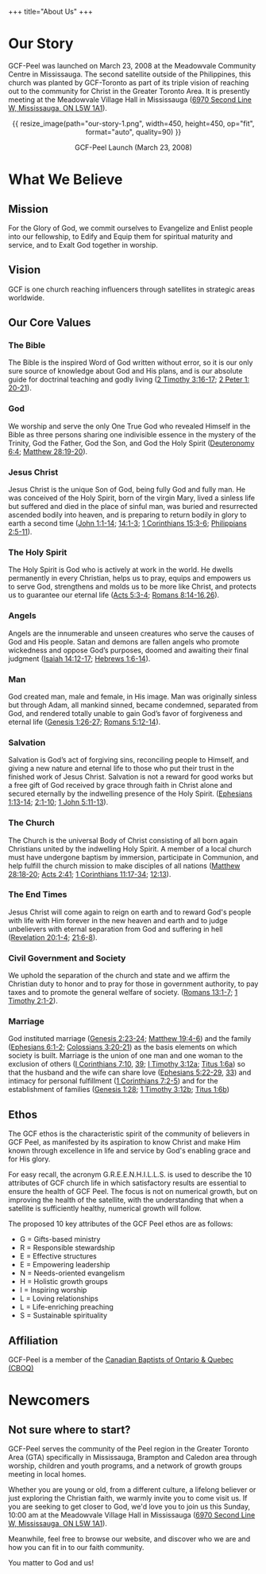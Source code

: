 +++
title="About Us"
+++
# Our Story
GCF-Peel was launched on March 23, 2008 at the Meadowvale Community Centre in Mississauga.  The second satellite outside of the Philippines, this church was planted by GCF-Toronto as part of its triple vision of reaching out to the community for Christ in the Greater Toronto Area.  It is presently meeting at the Meadowvale Village Hall in Mississauga ([6970 Second Line W, Mississauga, ON L5W 1A1][1]).

<div style="text-align:center;">
{{ resize_image(path="our-story-1.png", width=450, height=450, op="fit", format="auto", quality=90) }}

GCF-Peel Launch (March 23, 2008)
</div>


# What We Believe

## Mission
For the Glory of God, we commit ourselves to Evangelize and Enlist people into our fellowship, to Edify and Equip them for spiritual maturity and service, and to Exalt God together in worship.

## Vision
GCF is one church reaching influencers through satellites in strategic areas worldwide. 

## Our Core Values

### The Bible
The Bible is the inspired Word of God written without error, so it is our only sure source of knowledge about God and His plans, and is our absolute guide for doctrinal teaching and godly living ([2 Timothy 3:16-17][2]; [2 Peter 1: 20-21][3]).

### God
We worship and serve the only One True God who revealed Himself in the Bible as three persons sharing one indivisible essence in the mystery of the Trinity, God the Father, God the Son, and God the Holy Spirit ([Deuteronomy 6:4][4]; [Matthew 28:19-20][5]).

### Jesus Christ
Jesus Christ is the unique Son of God, being fully God and fully man. He was conceived of the Holy Spirit, born of the virgin Mary, lived a sinless life but suffered and died in the place of sinful man, was buried and resurrected ascended bodily into heaven, and is preparing to return bodily in glory to earth a second time ([John 1:1-14][6]; [14:1-3][7]; [1 Corinthians 15:3-6][8]; [Philippians 2:5-11][9]).

### The Holy Spirit
The Holy Spirit is God who is actively at work in the world. He dwells permanently in every Christian, helps us to pray, equips and empowers us to serve God, strengthens and molds us to be more like Christ, and protects us to guarantee our eternal life ([Acts 5:3-4][10]; [Romans 8:14-16][11],[26][12]).

### Angels
Angels are the innumerable and unseen creatures who serve the causes of God and His people. Satan and demons are fallen angels who promote wickedness and oppose God’s purposes, doomed and awaiting their final judgment ([Isaiah 14:12-17][13]; [Hebrews 1:6-14][14]).

### Man
God created man, male and female, in His image. Man was originally sinless but through Adam, all mankind sinned, became condemned, separated from God, and rendered totally unable to gain God’s favor of forgiveness and eternal life ([Genesis 1:26-27][15]; [Romans 5:12-14][16]).

### Salvation
Salvation is God’s act of forgiving sins, reconciling people to Himself, and giving a new nature and eternal life to those who put their trust in the finished work of Jesus Christ. Salvation is not a reward for good works but a free gift of God received by grace through faith in Christ alone and secured eternally by the indwelling presence of the Holy Spirit. ([Ephesians 1:13-14][17]; [2:1-10][18]; [1 John 5:11-13][19]).

### The Church
The Church is the universal Body of Christ consisting of all born again Christians united by the indwelling Holy Spirit. A member of a local church must have undergone baptism by immersion, participate in Communion, and help fulfill the church mission to make disciples of all nations ([Matthew 28:18-20][20]; [Acts 2:41][21]; [1 Corinthians 11:17-34][22]; [12:13][23]).

### The End Times
Jesus Christ will come again to reign on earth and to reward God's people with life with Him forever in the new heaven and earth and to judge unbelievers with eternal separation from God and suffering in hell ([Revelation 20:1-4][24]; [21:6-8][25]).

### Civil Government and Society
We uphold the separation of the church and state and we affirm the Christian duty to honor and to pray for those in government authority, to pay taxes and to promote the general welfare of society. ([Romans 13:1-7][26]; [1 Timothy 2:1-2][27]).

### Marriage
God instituted marriage ([Genesis 2:23-24][28]; [Matthew 19:4-6][29]) and the family ([Ephesians 6:1-2][30]; [Colossians 3:20-21][31]) as the basis elements on which society is built.
Marriage is the union of one man and one woman to the exclusion of others ([I Corinthians 7:10][32], [39][33]; [I Timothy 3:12a][34]; [Titus 1:6a][35]) so that the husband and the wife can share love ([Ephesians 5:22-29][36], [33][37]) and intimacy for personal fulfillment ([1 Corinthians 7:2-5][38]) and for the establishment of families ([Genesis 1:28][39]; [1 Timothy 3:12b][34]; [Titus 1:6b][35])

## Ethos
The GCF ethos is the characteristic spirit of the community of believers in GCF Peel, as manifested by its aspiration to know Christ and make Him known through excellence in life and service by God's enabling grace and for His glory.

For easy recall, the acronym G.R.E.E.N.H.I.L.L.S. is used to describe the 10 attributes of GCF church life in which satisfactory results are essential to ensure the health of GCF Peel. The focus is not on numerical growth, but on improving the health of the satellite, with the understanding that when a satellite is sufficiently healthy, numerical growth will follow.

The proposed 10 key attributes of the GCF Peel ethos are as follows:

- G = Gifts-based ministry
- R = Responsible stewardship
- E = Effective structures
- E = Empowering leadership
- N = Needs-oriented evangelism
- H = Holistic growth groups
- I = Inspiring worship
- L = Loving relationships
- L = Life-enriching preaching
- S = Sustainable spirituality

## Affiliation

GCF-Peel is a member of the [Canadian Baptists of Ontario & Quebec (CBOQ)][40]

# Newcomers
## Not sure where to start?
GCF-Peel serves the community of the Peel region in the Greater Toronto Area (GTA) specifically in Mississauga, Brampton and Caledon area through worship, children and youth programs, and a network of growth groups meeting in local homes.

Whether you are young or old, from a different culture, a lifelong believer or just exploring the Christian faith, we warmly invite you to come visit us.
If you are seeking to get closer to God, we'd love you to join us this Sunday, 10:00 am at the Meadowvale Village Hall in Mississauga ([6970 Second Line W, Mississauga, ON L5W 1A1][1]).

Meanwhile, feel free to browse our website, and discover who we are and how you can fit in to our faith community.

You matter to God and us!

[1]:https://goo.gl/maps/NGx7597koVXXTnVE6
[2]:https://www.biblegateway.com/passage/?search=2+Timothy+3%3A16-17&version=NIV
[3]:https://www.biblegateway.com/passage/?search=2+Peter+1%3A+20-21&version=NIV
[4]:https://www.biblegateway.com/passage/?search=Deuteronomy+6%3A4&version=NIV
[5]:https://www.biblegateway.com/passage/?search=Matthew+28%3A19-20&version=NIV
[6]:https://www.biblegateway.com/passage/?search=John+1%3A1-14&version=NIV
[7]:https://www.biblegateway.com/passage/?search=John+14%3A1-3&version=NIV
[8]:https://www.biblegateway.com/passage/?search=I+Corinthians+15%3A3-6&version=NIV
[9]:https://www.biblegateway.com/passage/?search=Philippians+2%3A5-11&version=NIV
[10]:https://www.biblegateway.com/passage/?search=Acts+5%3A3-4&version=NIV
[11]:https://www.biblegateway.com/passage/?search=Romans+8%3A14-16&version=NIV
[12]:https://www.biblegateway.com/passage/?search=Romans+8%3A26&version=NIV
[13]:https://www.biblegateway.com/passage/?search=Isaiah+14%3A12-17&version=NIV
[14]:https://www.biblegateway.com/passage/?search=Hebrews+1%3A6-14&version=NIV
[15]:https://www.biblegateway.com/passage/?search=Genesis+1%3A26-27&version=NIV
[16]:https://www.biblegateway.com/passage/?search=Romans+5%3A12-14&version=NIV
[17]:https://www.biblegateway.com/passage/?search=Ephesians+1%3A13-14&version=NIV
[18]:https://www.biblegateway.com/passage/?search=Ephesians+2%3A1-10&version=NIV
[19]:https://www.biblegateway.com/passage/?search=I+John+5%3A11-13&version=NIV
[20]:https://www.biblegateway.com/passage/?search=Matthew+28%3A18-20&version=NIV
[21]:https://www.biblegateway.com/passage/?search=Acts+2%3A41&version=NIV
[22]:https://www.biblegateway.com/passage/?search=I+Corinthians+11%3A17-34&version=NIV
[23]:https://www.biblegateway.com/passage/?search=I+Corinthians+12%3A13&version=NIV
[24]:https://www.biblegateway.com/passage/?search=Revelation+20%3A1-4&version=NIV
[25]:https://www.biblegateway.com/passage/?search=Revelation+21%3A6-8&version=NIV
[26]:https://www.biblegateway.com/passage/?search=Romans+13%3A1-7&version=NIV
[27]:https://www.biblegateway.com/passage/?search=I+Timothy+2%3A1-2&version=NIV
[28]:https://www.biblegateway.com/passage/?search=Genesis+2%3A23-24&version=NIV
[29]:https://www.biblegateway.com/passage/?search=Matthew+19%3A4-6&version=NIV
[30]:https://www.biblegateway.com/passage/?search=Ephesians+6%3A1-2&version=NIV
[31]:https://www.biblegateway.com/passage/?search=Colossians+3%3A20-21&version=NIV
[32]:https://www.biblegateway.com/passage/?search=1+Corinthians+7%3A10&version=NIV
[33]:https://www.biblegateway.com/passage/?search=1+Corinthians+7%3A39&version=NIV
[34]:https://www.biblegateway.com/passage/?search=1+Timothy+3%3A12&version=NIV
[35]:https://www.biblegateway.com/passage/?search=Titus+1%3A6&version=NIV
[36]:https://www.biblegateway.com/passage/?search=Ephesians+5%3A22-29&version=NIV
[37]:https://www.biblegateway.com/passage/?search=Ephesians+5%3A33&version=NIV
[38]:https://www.biblegateway.com/passage/?search=1+Corinthians+7%3A2-5&version=NIV
[39]:https://www.biblegateway.com/passage/?search=Genesis+1%3A28&version=NIV
[40]:https://baptist.ca/